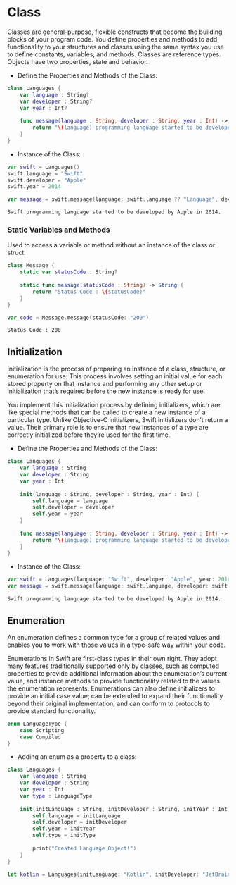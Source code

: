 # Class
Classes are general-purpose, flexible constructs that become the building blocks of your program code. 
You define properties and methods to add functionality to your structures and classes using the same syntax you use to define constants, 
variables, and methods. Classes are reference types.
Objects have two properties, state and behavior.

- Define the Properties and Methods of the Class:
```swift
class Languages {    
    var language : String?
    var developer : String?
    var year : Int?
   
    func message(language : String, developer : String, year : Int) -> String {
        return "\(language) programming language started to be developed by \(developer) in \(String(year))."
    }
}
```
- Instance of the Class:
```swift
var swift = Languages()
swift.language = "Swift"
swift.developer = "Apple"
swift.year = 2014
```
```swift
var message = swift.message(language: swift.language ?? "Language", developer: swift.developer ?? "Developer", year: swift.year ?? 0)
```
```
Swift programming language started to be developed by Apple in 2014.
```
### Static Variables and Methods
Used to access a variable or method without an instance of the class or struct.
```swift
class Message {
    static var statusCode : String?
    
    static func message(statusCode : String) -> String {
        return "Status Code : \(statusCode)"
    }
}
```
```swift
var code = Message.message(statusCode: "200")
```
```
Status Code : 200
```
## Initialization
Initialization is the process of preparing an instance of a class, structure, or enumeration for use. 
This process involves setting an initial value for each stored property on that instance and performing any other setup or 
initialization that’s required before the new instance is ready for use.

You implement this initialization process by defining initializers, which are like special methods that can be called to create a new instance of a particular type. 
Unlike Objective-C initializers, Swift initializers don’t return a value. 
Their primary role is to ensure that new instances of a type are correctly initialized before they’re used for the first time.


- Define the Properties and Methods of the Class:
```swift
class Languages {
    var language : String
    var developer : String
    var year : Int
    
    init(language : String, developer : String, year : Int) {
        self.language = language
        self.developer = developer
        self.year = year
    }
    
    func message(language : String, developer : String, year : Int) -> String {
        return "\(language) programming language started to be developed by \(developer) in \(String(year))."
    }
}
```
- Instance of the Class:
```swift
var swift = Languages(language: "Swift", developer: "Apple", year: 2014)
var message = swift.message(language: swift.language, developer: swift.developer, year: swift.year)
```
```
Swift programming language started to be developed by Apple in 2014.
```
## Enumeration
An enumeration defines a common type for a group of related values and enables you to work with those values in a type-safe way within your code.

Enumerations in Swift are first-class types in their own right. 
They adopt many features traditionally supported only by classes, such as computed properties to provide additional information about the enumeration’s current value, 
and instance methods to provide functionality related to the values the enumeration represents. 
Enumerations can also define initializers to provide an initial case value; can be extended to expand their functionality beyond their original implementation; and 
can conform to protocols to provide standard functionality.
```swift
enum LanguageType {
    case Scripting
    case Compiled
}
```

- Adding an enum as a property to a class:
```swift
class Languages { 
    var language : String
    var developer : String
    var year : Int
    var type : LanguageType
    
    init(initLanguage : String, initDeveloper : String, initYear : Int, initType : LanguageType) {
        self.language = initLanguage
        self.developer = initDeveloper
        self.year = initYear
        self.type = initType
        
        print("Created Language Object!")
    }
}
```
```swift
let kotlin = Languages(initLanguage: "Kotlin", initDeveloper: "JetBrains", initYear: 2014, initType: .Compiled)
```
